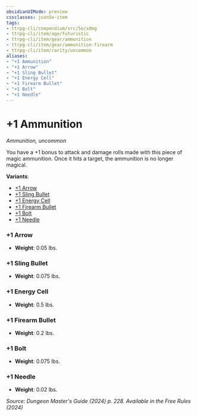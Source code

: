 ```yaml
---
obsidianUIMode: preview
cssclasses: json5e-item
tags:
- ttrpg-cli/compendium/src/5e/xdmg
- ttrpg-cli/item/age/futuristic
- ttrpg-cli/item/gear/ammunition
- ttrpg-cli/item/gear/ammunition-firearm
- ttrpg-cli/item/rarity/uncommon
aliases: 
- "+1 Ammunition"
- "+1 Arrow"
- "+1 Sling Bullet"
- "+1 Energy Cell"
- "+1 Firearm Bullet"
- "+1 Bolt"
- "+1 Needle"
---
```

# +1 Ammunition
*Ammunition, uncommon*  



You have a +1 bonus to attack and damage rolls made with this piece of magic ammunition. Once it hits a target, the ammunition is no longer magical.

**Variants**:
- [+1 Arrow](#+1%20Arrow)
- [+1 Sling Bullet](#+1%20Sling%20Bullet)
- [+1 Energy Cell](#+1%20Energy%20Cell)
- [+1 Firearm Bullet](#+1%20Firearm%20Bullet)
- [+1 Bolt](#+1%20Bolt)
- [+1 Needle](#+1%20Needle)

### +1 Arrow

- **Weight**: 0.05 lbs.

### +1 Sling Bullet

- **Weight**: 0.075 lbs.

### +1 Energy Cell

- **Weight**: 0.5 lbs.

### +1 Firearm Bullet

- **Weight**: 0.2 lbs.

### +1 Bolt

- **Weight**: 0.075 lbs.

### +1 Needle

- **Weight**: 0.02 lbs.


*Source: Dungeon Master's Guide (2024) p. 228. Available in the Free Rules (2024)*